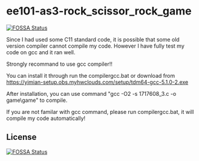 # ee101-as3-rock_scissor_rock_game
[![FOSSA Status](https://app.fossa.com/api/projects/git%2Bgithub.com%2FIoTcat%2FRock_Scissor_Paper_game.svg?type=shield)](https://app.fossa.com/projects/git%2Bgithub.com%2FIoTcat%2FRock_Scissor_Paper_game?ref=badge_shield)

Since I had used some C11 standard code, it is possible that some old version compiler cannot compile my code.
However I have fully test my code on gcc and it ran well.

Strongly recommand to use gcc compiler!!

You can install it through run the compilergcc.bat 
or download from https://yimian-setup.obs.myhwclouds.com/setup/tdm64-gcc-5.1.0-2.exe


After installation, you can use command "gcc -O2 -s 1717608_3.c -o game\game" to compile.

If you are not familar with gcc command, please run compilergcc.bat, it will compile my code automatically!



## License
[![FOSSA Status](https://app.fossa.com/api/projects/git%2Bgithub.com%2FIoTcat%2FRock_Scissor_Paper_game.svg?type=large)](https://app.fossa.com/projects/git%2Bgithub.com%2FIoTcat%2FRock_Scissor_Paper_game?ref=badge_large)